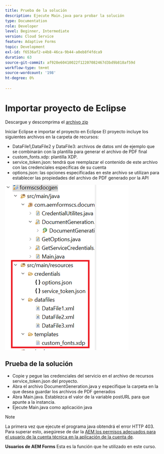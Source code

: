 ```yaml
---
title: Prueba de la solución
description: Ejecute Main.java para probar la solución
type: Documentation
role: Developer
level: Beginner, Intermediate
version: Cloud Service
feature: Adaptive Forms
topic: Development
exl-id: f6536af2-e4b8-46ca-9b44-a0eb8f4fdca9
duration: 63
source-git-commit: af928e60410022f12207082467d3bd9b818af59d
workflow-type: tm+mt
source-wordcount: '198'
ht-degree: 0%

---
```


# Importar proyecto de Eclipse

Descargue y descomprima el [archivo zip](./assets/aem-forms-cs-doc-gen.zip)

Iniciar Eclipse e importar el proyecto en Eclipse El proyecto incluye los siguientes archivos en la carpeta de recursos:

* DataFile1,DataFile2 y DataFile3: archivos de datos xml de ejemplo que se combinarán con la plantilla para generar el archivo de PDF final
* custom_fonts.xdp: plantilla XDP.
* service_token.json: tendrá que reemplazar el contenido de este archivo con las credenciales específicas de su cuenta
* options.json: las opciones especificadas en este archivo se utilizan para establecer las propiedades del archivo de PDF generado por la API

![resources-file](./assets/resource-files.png)

## Prueba de la solución

* Copie y pegue las credenciales del servicio en el archivo de recursos service_token.json del proyecto.
* Abra el archivo DocumentGeneration.java y especifique la carpeta en la que desea guardar los archivos de PDF generados
* Abra Main.java. Establezca el valor de la variable postURL para que apunte a la instancia.
* Ejecute Main.java como aplicación java

>[!NOTE]
> La primera vez que ejecute el programa java obtendrá el error HTTP 403. Para superar esto, asegúrese de dar la [AEM los permisos adecuados para el usuario de la cuenta técnica en la aplicación de la cuenta de](https://experienceleague.adobe.com/docs/experience-manager-learn/getting-started-with-aem-headless/authentication/service-credentials.html?lang=es#configuraci%C3%B3n-del-acceso-en-aem).

**Usuarios de AEM Forms** Esta es la función que he utilizado en este curso.
